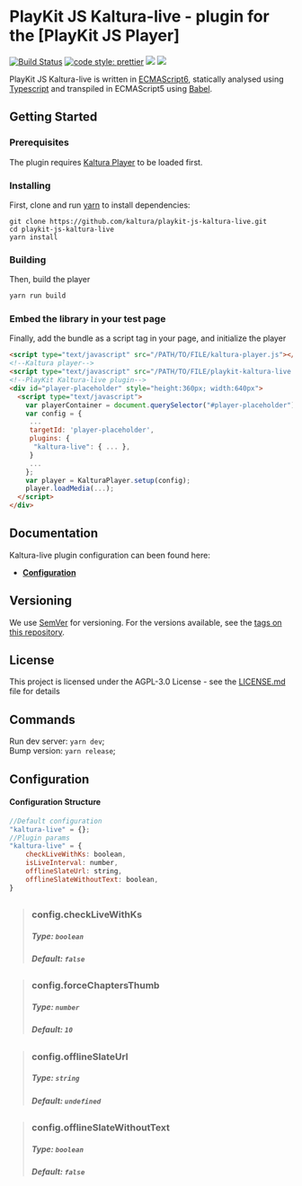 # PlayKit JS Kaltura-live - plugin for the [PlayKit JS Player]

[![Build Status](https://github.com/kaltura/playkit-js-kaltura-live/actions/workflows/run_canary_full_flow.yaml/badge.svg)](https://github.com/kaltura/playkit-js-kaltura-live/actions/workflows/run_canary_full_flow.yaml)
[![code style: prettier](https://img.shields.io/badge/code_style-prettier-ff69b4.svg?style=flat-square)](https://github.com/prettier/prettier)
[![](https://img.shields.io/npm/v/@playkit-js/playkit-js-kaltura-live/latest.svg)](https://www.npmjs.com/package/@playkit-js/playkit-js-kaltura-live)
[![](https://img.shields.io/npm/v/@playkit-js/playkit-js-kaltura-live/canary.svg)](https://www.npmjs.com/package/@playkit-js/playkit-js-kaltura-live/v/canary)

PlayKit JS Kaltura-live is written in [ECMAScript6], statically analysed using [Typescript] and transpiled in ECMAScript5 using [Babel].

[typescript]: https://www.typescriptlang.org/
[ecmascript6]: https://github.com/ericdouglas/ES6-Learning#articles--tutorials
[babel]: https://babeljs.io

## Getting Started

### Prerequisites

The plugin requires [Kaltura Player] to be loaded first.

[kaltura player]: https://github.com/kaltura/kaltura-player-js

### Installing

First, clone and run [yarn] to install dependencies:

[yarn]: https://yarnpkg.com/lang/en/

```
git clone https://github.com/kaltura/playkit-js-kaltura-live.git
cd playkit-js-kaltura-live
yarn install
```

### Building

Then, build the player

```javascript
yarn run build
```

### Embed the library in your test page

Finally, add the bundle as a script tag in your page, and initialize the player

```html
<script type="text/javascript" src="/PATH/TO/FILE/kaltura-player.js"></script>
<!--Kaltura player-->
<script type="text/javascript" src="/PATH/TO/FILE/playkit-kaltura-live.js"></script>
<!--PlayKit Kaltura-live plugin-->
<div id="player-placeholder" style="height:360px; width:640px">
  <script type="text/javascript">
    var playerContainer = document.querySelector("#player-placeholder");
    var config = {
     ...
     targetId: 'player-placeholder',
     plugins: {
      "kaltura-live": { ... },
     }
     ...
    };
    var player = KalturaPlayer.setup(config);
    player.loadMedia(...);
  </script>
</div>
```

## Documentation

Kaltura-live plugin configuration can been found here:

- **[Configuration](#configuration)**

## Versioning

We use [SemVer](http://semver.org/) for versioning. For the versions available, see the [tags on this repository](https://github.com/kaltura/playkit-js-kaltura-live/tags).

## License

This project is licensed under the AGPL-3.0 License - see the [LICENSE.md](LICENSE.md) file for details

## Commands

Run dev server: `yarn dev`;<br/>
Bump version: `yarn release`;<br/>

<a name="configuration"></a>

## Configuration

#### Configuration Structure

```js
//Default configuration
"kaltura-live" = {};
//Plugin params
"kaltura-live" = {
    checkLiveWithKs: boolean,
    isLiveInterval: number,
    offlineSlateUrl: string,
    offlineSlateWithoutText: boolean,
}
```

##

> ### config.checkLiveWithKs
>
> ##### Type: `boolean`
>
> ##### Default: `false`

##

> ### config.forceChaptersThumb
>
> ##### Type: `number`
>
> ##### Default: `10`

##

> ### config.offlineSlateUrl
>
> ##### Type: `string`
>
> ##### Default: `undefined`

##

> ### config.offlineSlateWithoutText
>
> ##### Type: `boolean`
>
> ##### Default: `false`
